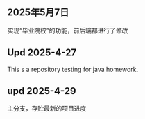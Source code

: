 ## 2025年5月7日
实现“毕业院校”的功能，前后端都进行了修改
## Upd 2025-4-27
This s a repository testing for java homework.

## upd 2025-4-29
主分支，存贮最新的项目进度
